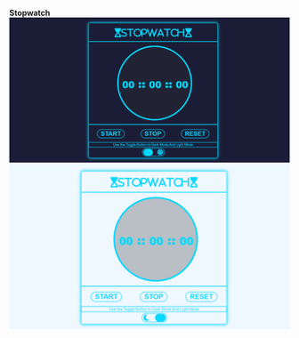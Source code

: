 <b>Stopwatch</b>
<img src="https://github.com/subho2001/Stopwatch/blob/main/Assets/dark.png">
<img src="https://github.com/subho2001/Stopwatch/blob/main/Assets/light.png">

